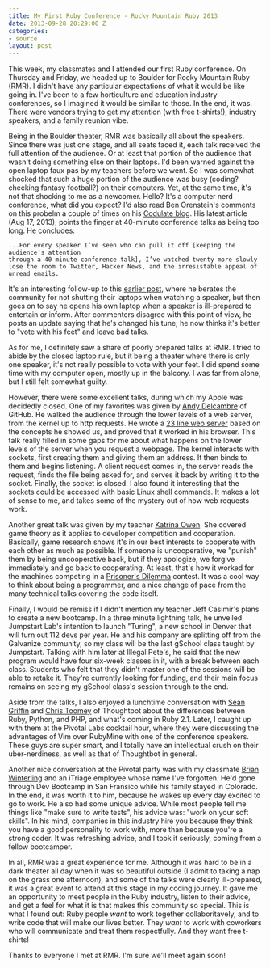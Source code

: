 ```yaml
---
title: My First Ruby Conference - Rocky Mountain Ruby 2013
date: 2013-09-28 20:29:00 Z
categories:
- source
layout: post
---
```


This week, my classmates and I attended our first Ruby conference. On Thursday and Friday, we headed up to Boulder for Rocky Mountain Ruby (RMR). I didn't have any particular expectations of what it would be like going in. I've been to a few horticulture and education industry conferences, so I imagined it would be similar to those. In the end, it was. There were vendors trying to get my attention (with free t-shirts!), industry speakers, and a family reunion vibe.

Being in the Boulder theater, RMR was basically all about the speakers. Since there was just one stage, and all seats faced it, each talk received the full attention of the audience. Or at least that portion of the audience that wasn't doing something else on their laptops. I'd been warned against the open laptop faux pas by my teachers before we went. So I was somewhat shocked that such a huge portion of the audience was busy (coding? checking fantasy football?) on their computers. Yet, at the same time, it's not that shocking to me as a newcomer. Hello? It's a computer nerd conference, what did you expect? I'd also read Ben Orenstein's comments on this probelm a couple of times on his [Codulate blog](http://www.codulate.com). His latest article (Aug 17, 2013), points the finger at 40-minute conference talks as being too long. He concludes:

```plain
...For every speaker I’ve seen who can pull it off [keeping the audience's attention
through a 40 minute conference talk], I’ve watched twenty more slowly lose the room to Twitter, Hacker News, and the irresistable appeal of unread emails.
```

It's an interesting follow-up to this [earlier post](http://codeulate.com/2012/06/close-your-fucking-laptop/), where he berates the community for not shutting their laptops when watching a speaker, but then goes on to say he opens his own laptop when a speaker is ill-prepared to entertain or inform. After commenters disagree with this point of view, he posts an update saying that he's changed his tune; he now thinks it's better to "vote with his feet" and leave bad talks.

As for me, I definitely saw a share of poorly prepared talks at RMR. I tried to abide by the closed laptop rule, but it being a theater where there is only one speaker, it's not really possible to vote with your feet. I did spend some time with my computer open, mostly up in the balcony. I was far from alone, but I still felt somewhat guilty.

However, there were some excellent talks, during which my Apple was decidedly closed. One of my favorites was given by [Andy Delcambre](https://twitter.com/adelcambre) of GitHub. He walked the audience through the lower levels of a web server, from the kernel up to http requests. He wrote a [23 line web server](https://gist.github.com/adelcambre/6717561) based on the concepts he showed us, and proved that it worked in his browser. This talk really filled in some gaps for me about what happens on the lower levels of the server when you request a webpage. The kernel interacts with sockets, first creating them and giving them an address. It then binds to them and begins listening. A client request comes in, the server reads the request, finds the file being asked for, and serves it back by writing it to the socket. Finally, the socket is closed. I also found it interesting that the sockets could be accessed with basic Linux shell commands. It makes a lot of sense to me, and takes some of the mystery out of how web requests work.

Another great talk was given by my teacher [Katrina Owen](https://twitter.com/kytrinyx). She covered game theory as it applies to developer competition and cooperation. Basically, game research shows it's in our best interests to cooperate with each other as much as possible. If someone is uncooperative, we "punish" them by being uncooperative back, but if they apologize, we forgive immediately and go back to cooperating. At least, that's how it worked for the machines competing in a [Prisoner's Dilemma](http://en.wikipedia.org/wiki/Prisoner's_dilemma) contest. It was a cool way to think about being a programmer, and a nice change of pace from the many technical talks covering the code itself.

Finally, I would be remiss if I didn't mention my teacher Jeff Casimir's plans to create a new bootcamp. In a three minute lightning talk, he unveiled Jumpstart Lab's intention to launch "Turing", a new school in Denver that will turn out 112 devs per year. He and his company are splitting off from the Galvanize community, so my class will be the last gSchool class taught by Jumpstart. Talking with him later at Illegal Pete's, he said that the new program would have four six-week classes in it, with a break between each class. Students who felt that they didn't master one of the sessions will be able to retake it. They're currently looking for funding, and their main focus remains on seeing my gSchool class's session through to the end.

Aside from the talks, I also enjoyed a lunchtime conversation with [Sean Griffin](https://twitter.com/sgrif) and [Chris Toomey](https://twitter.com/christoomey) of Thoughtbot about the differences between Ruby, Python, and PHP, and what's coming in Ruby 2.1. Later, I caught up with them at the Pivotal Labs cocktail hour, where they were discussing the advantages of Vim over RubyMine with one of the conference speakers. These guys are super smart, and I totally have an intellectual crush on their uber-nerdiness, as well as that of Thoughtbot in general.

Another nice conversation at the Pivotal party was with my classmate [Brian Winterling](http://immense-citadel-7163.herokuapp.com/) and an iTriage employee whose name I've forgotten. He'd gone through Dev Bootcamp in San Fransico while his family stayed in Colorado. In the end, it was worth it to him, because he wakes up every day excited to go to work. He also had some unique advice. While most people tell me things like "make sure to write tests", his advice was: "work on your soft skills". In his mind, companies in this industry hire you because they think you have a good personality to work with, more than because you're a strong coder. It was refreshing advice, and I took it seriously, coming from a fellow bootcamper.

In all, RMR was a great experience for me. Although it was hard to be in a dark theater all day when it was so beautiful outside (I admit to taking a nap on the grass one afternoon), and some of the talks were clearly ill-prepared, it was a great event to attend at this stage in my coding journey. It gave me an opportunity to meet people in the Ruby industry, listen to their advice, and get a feel for what it is that makes this community so special. This is what I found out: Ruby people *want* to work together collaboritavely, and to write code that will make our lives better. They *want* to work with coworkers who will communicate and treat them respectfully. And they want free t-shirts!

Thanks to everyone I met at RMR. I'm sure we'll meet again soon!
